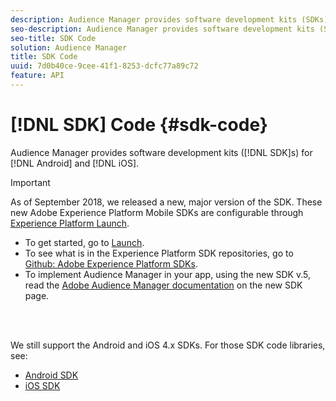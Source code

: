 ```yaml
---
description: Audience Manager provides software development kits (SDKs) for Android and iOS.
seo-description: Audience Manager provides software development kits (SDKs) for Android and iOS.
seo-title: SDK Code
solution: Audience Manager
title: SDK Code
uuid: 7d0b40ce-9cee-41f1-8253-dcfc77a89c72
feature: API
---
```


# [!DNL SDK] Code {#sdk-code}

Audience Manager provides software development kits ([!DNL SDK]s) for [!DNL Android] and [!DNL iOS].

>[!IMPORTANT]
>
>As of September 2018, we released a new, major version of the SDK. These new Adobe Experience Platform Mobile SDKs are configurable through [Experience Platform Launch](https://www.adobe.com/experience-platform/launch.html).

* To get started, go to [Launch](https://launch.adobe.com/).
* To see what is in the Experience Platform SDK repositories, go to [Github: Adobe Experience Platform SDKs](https://github.com/Adobe-Marketing-Cloud/acp-sdks).
* To implement Audience Manager in your app, using the new SDK v.5, read the [Adobe Audience Manager documentation](https://aep-sdks.gitbook.io/docs/using-mobile-extensions/adobe-audience-manager) on the new SDK page.

<br>&nbsp;

We still support the Android and iOS 4.x SDKs. For those SDK code libraries, see:

* [Android SDK](https://docs.adobe.com/content/help/en/mobile-services/android/overview.html)
* [iOS SDK](https://docs.adobe.com/content/help/en/mobile-services/ios/overview.html)